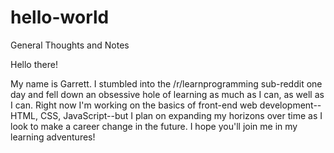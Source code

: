 # hello-world
General Thoughts and Notes

Hello there!

My name is Garrett.  I stumbled into the /r/learnprogramming sub-reddit one day and fell down an obsessive hole of learning as much as I can, as well as I can.  Right now I'm working on the basics of front-end web development--HTML, CSS, JavaScript--but I plan on expanding my horizons over time as I look to make a career change in the future.  I hope you'll join me in my learning adventures!
